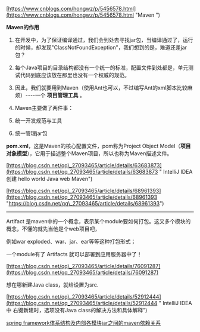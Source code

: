 [https://www.cnblogs.com/hongwz/p/5456578.html](https://www.cnblogs.com/hongwz/p/5456578.html "Maven ")

**Maven的作用**

1. 在开发中，为了保证编译通过，我们会到处去寻找jar包，当编译通过了，运行的时候，却发现"ClassNotFoundException"，我们想到的是，难道还差jar包？
2. 每个Java项目的目录结构都没有一个统一的标准，配置文件到处都是，单元测试代码到底应该放在那里也没有一个权威的规范。
3. 因此，我们就要用到Maven（使用Ant也可以，不过编写Ant的xml脚本比较麻烦）----一个
   **项目管理工具**
   。
4. Maven主要做了两件事：

5. 统一开发规范与工具

6. 统一管理jar包

**pom.xml**，这是Maven的核心配置文件，pom称为Project Object Model（**项目对象模型**），它用于描述整个Maven项目，所以也称为Maven描述文件。

[https://blog.csdn.net/qq\_27093465/article/details/63683873](https://blog.csdn.net/qq_27093465/article/details/63683873 " IntelliJ IDEA 创建 hello world Java web Maven")

[https://blog.csdn.net/qq\_27093465/article/details/68961393](https://blog.csdn.net/qq_27093465/article/details/68961393 "https://blog.csdn.net/qq\_27093465/article/details/68961393")

---

Artifact 是maven中的一个概念，表示某个module要如何打包。这又多个模块的概念，不懂的就先当他是个web项目吧，

例如war exploded、war、jar、ear等等这种打包形式；

一个module有了 Artifacts 就可以部署到应用服务器中了！

[https://blog.csdn.net/qq\_27093465/article/details/76091287](https://blog.csdn.net/qq_27093465/article/details/76091287)

想在哪新建Java class，就给设置为src.

[https://blog.csdn.net/qq\_27093465/article/details/52912444](https://blog.csdn.net/qq_27093465/article/details/52912444 " IntelliJ IDEA 中 右键新建时，选项没有Java class的解决方法和具体解释")

[spring framework体系结构及内部各模块jar之间的maven依赖关系](https://blog.csdn.net/qq_27093465/article/details/65660689)

